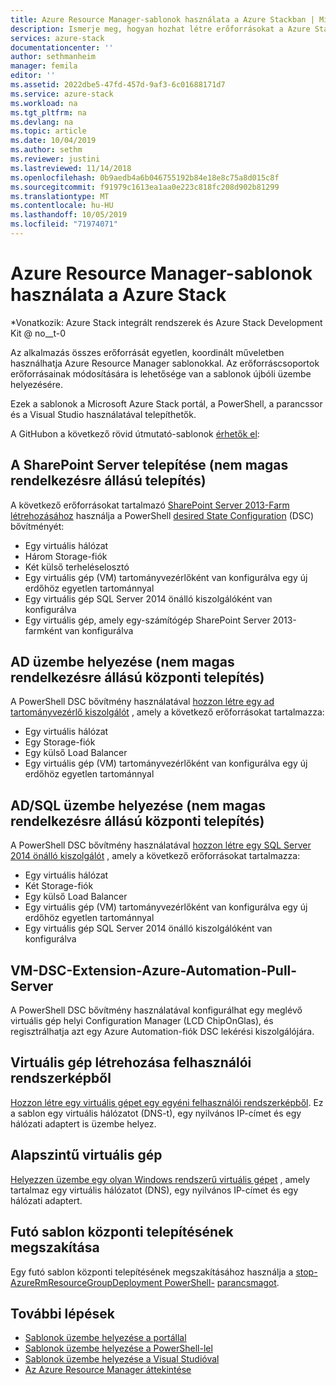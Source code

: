 ```yaml
---
title: Azure Resource Manager-sablonok használata a Azure Stackban | Microsoft Docs
description: Ismerje meg, hogyan hozhat létre erőforrásokat a Azure Stack Azure Resource Manager sablonjaival.
services: azure-stack
documentationcenter: ''
author: sethmanheim
manager: femila
editor: ''
ms.assetid: 2022dbe5-47fd-457d-9af3-6c01688171d7
ms.service: azure-stack
ms.workload: na
ms.tgt_pltfrm: na
ms.devlang: na
ms.topic: article
ms.date: 10/04/2019
ms.author: sethm
ms.reviewer: justini
ms.lastreviewed: 11/14/2018
ms.openlocfilehash: 0b9aedb4a6b046755192b84e18e8c75a8d015c8f
ms.sourcegitcommit: f91979c1613ea1aa0e223c818fc208d902b81299
ms.translationtype: MT
ms.contentlocale: hu-HU
ms.lasthandoff: 10/05/2019
ms.locfileid: "71974071"
---
```

# <a name="use-azure-resource-manager-templates-in-azure-stack"></a>Azure Resource Manager-sablonok használata a Azure Stack

*Vonatkozik: Azure Stack integrált rendszerek és Azure Stack Development Kit @ no__t-0

Az alkalmazás összes erőforrását egyetlen, koordinált műveletben használhatja Azure Resource Manager sablonokkal. Az erőforráscsoportok erőforrásainak módosítására is lehetősége van a sablonok újbóli üzembe helyezésére.

Ezek a sablonok a Microsoft Azure Stack portál, a PowerShell, a parancssor és a Visual Studio használatával telepíthetők.

A GitHubon a következő rövid útmutató-sablonok [érhetők el](https://aka.ms/azurestackgithub):

## <a name="deploy-sharepoint-server-non-high-availability-deployment"></a>A SharePoint Server telepítése (nem magas rendelkezésre állású telepítés)

A következő erőforrásokat tartalmazó [SharePoint Server 2013-Farm létrehozásához](https://github.com/Azure/AzureStack-QuickStart-Templates/tree/master/sharepoint-2013-non-ha) használja a PowerShell [desired State Configuration](/powershell/dsc/overview/overview) (DSC) bővítményét:

* Egy virtuális hálózat
* Három Storage-fiók
* Két külső terheléselosztó
* Egy virtuális gép (VM) tartományvezérlőként van konfigurálva egy új erdőhöz egyetlen tartománnyal
* Egy virtuális gép SQL Server 2014 önálló kiszolgálóként van konfigurálva
* Egy virtuális gép, amely egy-számítógép SharePoint Server 2013-farmként van konfigurálva

## <a name="deploy-ad-non-high-availability-deployment"></a>AD üzembe helyezése (nem magas rendelkezésre állású központi telepítés)

A PowerShell DSC bővítmény használatával [hozzon létre egy ad tartományvezérlő kiszolgálót](https://github.com/Azure/AzureStack-QuickStart-Templates/tree/master/ad-non-ha) , amely a következő erőforrásokat tartalmazza:

* Egy virtuális hálózat
* Egy Storage-fiók
* Egy külső Load Balancer
* Egy virtuális gép (VM) tartományvezérlőként van konfigurálva egy új erdőhöz egyetlen tartománnyal

## <a name="deploy-adsql-non-high-availability-deployment"></a>AD/SQL üzembe helyezése (nem magas rendelkezésre állású központi telepítés)

A PowerShell DSC bővítmény használatával [hozzon létre egy SQL Server 2014 önálló kiszolgálót](https://github.com/Azure/AzureStack-QuickStart-Templates/tree/master/sql-2014-non-ha) , amely a következő erőforrásokat tartalmazza:

* Egy virtuális hálózat
* Két Storage-fiók
* Egy külső Load Balancer
* Egy virtuális gép (VM) tartományvezérlőként van konfigurálva egy új erdőhöz egyetlen tartománnyal
* Egy virtuális gép SQL Server 2014 önálló kiszolgálóként van konfigurálva

## <a name="vm-dsc-extension-azure-automation-pull-server"></a>VM-DSC-Extension-Azure-Automation-Pull-Server

A PowerShell DSC bővítmény használatával konfigurálhat egy meglévő virtuális gép helyi Configuration Manager (LCD ChipOnGlas), és regisztrálhatja azt egy Azure Automation-fiók DSC lekérési kiszolgálójára.

## <a name="create-a-virtual-machine-from-a-user-image"></a>Virtuális gép létrehozása felhasználói rendszerképből

[Hozzon létre egy virtuális gépet egy egyéni felhasználói rendszerképből](https://github.com/Azure/AzureStack-QuickStart-Templates/tree/master/101-vm-create-from-customimage). Ez a sablon egy virtuális hálózatot (DNS-t), egy nyilvános IP-címet és egy hálózati adaptert is üzembe helyez.

## <a name="basic-virtual-machine"></a>Alapszintű virtuális gép

[Helyezzen üzembe egy olyan Windows rendszerű virtuális gépet](https://github.com/Azure/AzureStack-QuickStart-Templates/tree/master/101-simple-windows-vm) , amely tartalmaz egy virtuális hálózatot (DNS), egy nyilvános IP-címet és egy hálózati adaptert.

## <a name="cancel-a-running-template-deployment"></a>Futó sablon központi telepítésének megszakítása

Egy futó sablon központi telepítésének megszakításához használja a [stop-AzureRmResourceGroupDeployment PowerShell-](/powershell/module/azurerm.resources/stop-azurermresourcegroupdeployment) [parancsmagot](/powershell/developer/cmdlet/cmdlet-overview).

## <a name="next-steps"></a>További lépések

* [Sablonok üzembe helyezése a portállal](azure-stack-deploy-template-portal.md)
* [Sablonok üzembe helyezése a PowerShell-lel](azure-stack-deploy-template-powershell.md)
* [Sablonok üzembe helyezése a Visual Studióval](azure-stack-deploy-template-visual-studio.md)
* [Az Azure Resource Manager áttekintése](/azure/azure-resource-manager/resource-group-overview)
